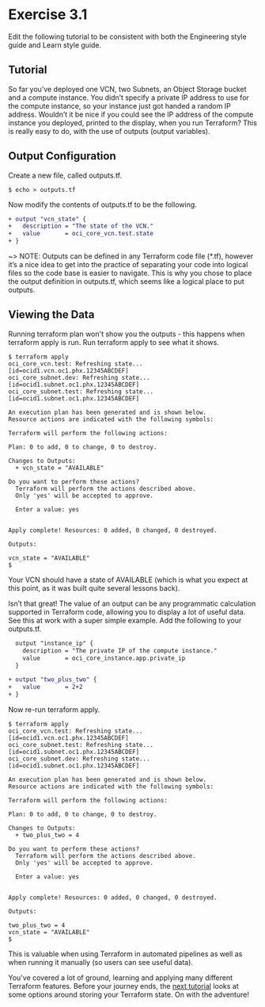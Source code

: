 # Exercise 3.1

Edit the following tutorial to be consistent with both the Engineering style guide and Learn style guide. 

## Tutorial 

So far you’ve deployed one VCN, two Subnets, an Object Storage bucket and a compute instance.  You didn’t specify a private IP address to use for the compute instance, so your instance just got handed a random IP address.  Wouldn’t it be nice if you could see the IP address of the compute instance you deployed, printed to the display, when you run Terraform?  This is really easy to do, with the use of outputs (output variables).

## Output Configuration

Create a new file, called outputs.tf.

```shell-session
$ echo > outputs.tf
```

Now modify the contents of outputs.tf to be the following.

```diff hideClipboard
+ output "vcn_state" {
+   description = "The state of the VCN."
+   value       = oci_core_vcn.test.state
+ }
```

~> NOTE: Outputs can be defined in any Terraform code file (*.tf), however it’s a nice idea to get into the practice of separating your code into logical files so the code base is easier to navigate.  This is why you chose to place the output definition in outputs.tf, which seems like a logical place to put outputs.

## Viewing the Data

Running terraform plan won't show you the outputs - this happens when terraform apply is run.  Run terraform apply to see what it shows.

```shell-session hideClipboard
$ terraform apply
oci_core_vcn.test: Refreshing state... [id=ocid1.vcn.oc1.phx.12345ABCDEF]
oci_core_subnet.dev: Refreshing state... [id=ocid1.subnet.oc1.phx.12345ABCDEF]
oci_core_subnet.test: Refreshing state... [id=ocid1.subnet.oc1.phx.12345ABCDEF]

An execution plan has been generated and is shown below.
Resource actions are indicated with the following symbols:

Terraform will perform the following actions:

Plan: 0 to add, 0 to change, 0 to destroy.

Changes to Outputs:
  + vcn_state = "AVAILABLE"

Do you want to perform these actions?
  Terraform will perform the actions described above.
  Only 'yes' will be accepted to approve.

  Enter a value: yes


Apply complete! Resources: 0 added, 0 changed, 0 destroyed.

Outputs:

vcn_state = "AVAILABLE"
$
```

Your VCN should have a state of AVAILABLE (which is what you expect at this point, as it was built quite several lessons back).

Isn’t that great!  The value of an output can be any programmatic calculation supported in Terraform code, allowing you to display a lot of useful data.  See this at work with a super simple example.  Add the following to your outputs.tf.

```diff hideClipboard
  output "instance_ip" {
    description = "The private IP of the compute instance."
    value       = oci_core_instance.app.private_ip
  }

+ output "two_plus_two" {
+   value       = 2+2
+ }
```

Now re-run terraform apply.

```shell-session hideClipboard
$ terraform apply
oci_core_vcn.test: Refreshing state... [id=ocid1.vcn.oc1.phx.12345ABCDEF]
oci_core_subnet.test: Refreshing state... [id=ocid1.subnet.oc1.phx.12345ABCDEF]
oci_core_subnet.dev: Refreshing state... [id=ocid1.subnet.oc1.phx.12345ABCDEF]

An execution plan has been generated and is shown below.
Resource actions are indicated with the following symbols:

Terraform will perform the following actions:

Plan: 0 to add, 0 to change, 0 to destroy.

Changes to Outputs:
  + two_plus_two = 4

Do you want to perform these actions?
  Terraform will perform the actions described above.
  Only 'yes' will be accepted to approve.

  Enter a value: yes


Apply complete! Resources: 0 added, 0 changed, 0 destroyed.

Outputs:

two_plus_two = 4
vcn_state = "AVAILABLE"
$
```

This is valuable when using Terraform in automated pipelines as well as when running it manually (so users can see useful data).

You've covered a lot of ground, learning and applying many different Terraform features.  Before your journey ends, the [next tutorial](/tutorials/terraform/oci-remote) looks at some options around storing your Terraform state.  On with the adventure!